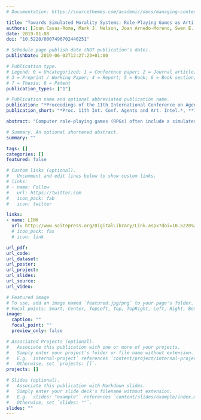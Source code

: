 ```yaml
---
# Documentation: https://sourcethemes.com/academic/docs/managing-content/

title: "Towards Simulated Morality Systems: Role-Playing Games as Artificial Societies"
authors: [Joan Casas-Roma, Mark J. Nelson, Joan Arnedo-Moreno, Swen E. Gaudl, Rob Saunders]
date: 2019-01-08
doi: "10.5220/0007496702440251"

# Schedule page publish date (NOT publication's date).
publishDate: 2019-06-02T12:27:23+01:00

# Publication type.
# Legend: 0 = Uncategorized; 1 = Conference paper; 2 = Journal article;
# 3 = Preprint / Working Paper; 4 = Report; 5 = Book; 6 = Book section;
# 7 = Thesis; 8 = Patent
publication_types: ["1"]

# Publication name and optional abbreviated publication name.
publication: "*Proceedings of the 11th International Conference on Agents and Artificial Intelligence*, Vol. 1: ICCART, SciTePress Digital Library, Online, pp. 244--251. ISBN 978-989-758-350-6"
publication_short: "*Proc. 11th Int. Conf. Agents and Art. Intel.*, **1**:244--251"

abstract: "Computer role-playing games (RPGs) often include a simulated morality system as a core design element. Games' morality systems can include both god's eye view aspects, in which certain actions are inherently judged by the simulated world to be good or evil, as well as social simulations, in which non-player characters (NPCs) react to judgments of the player's and each others' activities. Games with a larger amount of social simulation have clear affinities to multi-agent systems (MAS) research on artificial societies. They differ in a number of key respects, however, due to a mixture of pragmatic game-design considerations and their typically strong embeddedness in narrative arcs, resulting in many important aspects of moral systems being represented using explicitly scripted scenarios rather than through agent-based simulations. In this position paper, we argue that these similarities and differences make RPGs a promising challenge domain for MAS research, highlighting features such as moral dilemmas situated in more organic settings than seen in game-theoretic models of social dilemmas, and heterogeneous representations of morality that use both moral calculus systems and social simulation. We illustrate some possible approaches using a case study of the morality systems in the game The Elder Scrolls IV: Oblivion."

# Summary. An optional shortened abstract.
summary: ""

tags: []
categories: []
featured: false

# Custom links (optional).
#   Uncomment and edit lines below to show custom links.
# links:
# - name: Follow
#   url: https://twitter.com
#   icon_pack: fab
#   icon: twitter

links:
- name: LINK
  url: http://www.scitepress.org/DigitalLibrary/Link.aspx?doi=10.5220%2f0007496702440251
  # icon_pack: fas
  # icon: link

url_pdf:
url_code:
url_dataset:
url_poster:
url_project:
url_slides:
url_source:
url_video:

# Featured image
# To use, add an image named `featured.jpg/png` to your page's folder. 
# Focal points: Smart, Center, TopLeft, Top, TopRight, Left, Right, BottomLeft, Bottom, BottomRight.
image:
  caption: ""
  focal_point: ""
  preview_only: false

# Associated Projects (optional).
#   Associate this publication with one or more of your projects.
#   Simply enter your project's folder or file name without extension.
#   E.g. `internal-project` references `content/project/internal-project/index.md`.
#   Otherwise, set `projects: []`.
projects: []

# Slides (optional).
#   Associate this publication with Markdown slides.
#   Simply enter your slide deck's filename without extension.
#   E.g. `slides: "example"` references `content/slides/example/index.md`.
#   Otherwise, set `slides: ""`.
slides: ""
---
```


